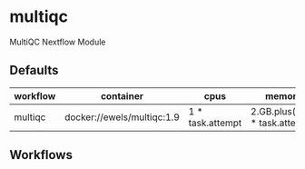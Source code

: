# multiqc

MultiQC Nextflow Module

## Defaults

| workflow | container                  | cpus              | memory                          |
| -------- | -------------------------- | ----------------- | ------------------------------- |
| multiqc  | docker://ewels/multiqc:1.9 | 1 \* task.attempt | 2.GB.plus(2.GB \* task.attempt) |

## Workflows
